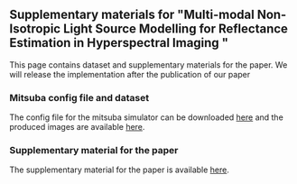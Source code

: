 ## Supplementary materials for "Multi-modal Non-Isotropic Light Source Modelling for Reflectance Estimation in Hyperspectral Imaging "

This page contains dataset and supplementary materials for the paper. We will release the implementation after the publication of our paper

### Mitsuba config file and dataset

The config file for the mitsuba simulator can be downloaded [here]() and the produced images are available [here]().

### Supplementary material for the paper

The supplementary material for the paper is available [here](https://drive.google.com/file/d/1lh65FZ-0yxKrdX1JBLPPREKcckFIlHB9/view?usp=sharing).
